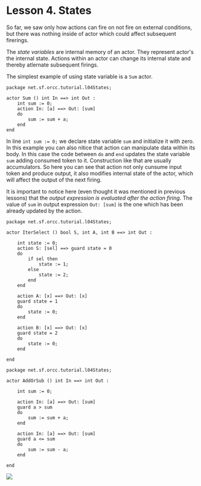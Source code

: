 # Lesson 4. States

So far, we saw only how actions can fire on not fire on external conditions, but there was nothing inside of actor which could affect subsequent firerings.

The *state variables* are internal memory of an actor. They represent actor's the internal state. Actions within an actor can change its internal state and thereby atlernate subsequent firings.

The simplest example of using state variable is a ```Sum``` actor.
```
package net.sf.orcc.tutorial.l04States;

actor Sum () int In ==> int Out :
	int sum := 0;
	action In: [a] ==> Out: [sum]
	do
		sum := sum + a;
	end
end
```
In line ```int sum := 0;``` we declare state variable ```sum``` and initialize it with zero. In this example you can also nitice that action can manipulate data within its body. In this case the code between ```do``` and ```end``` updates the state variable ```sum``` adding consumed token to it. Construction like that are usually accumulators. So here you can see that action not only cunsume input token and produce output, it also modifies internal state of the actor, which will affect the output of the next firing.

It is important to notice here (even thought it was mentioned in previous lessons) that the *output expression is evaluated after the action firing*. The value of ```sum``` in output expression ```Out: [sum]``` is the one which has been already updated by the action.




```
package net.sf.orcc.tutorial.l04States;

actor IterSelect () bool S, int A, int B ==> int Out :
	
	int state := 0;
	action S: [sel] ==> guard state = 0
	do
		if sel then
			state := 1;
		else
			state := 2;
		end
	end
	
	action A: [x] ==> Out: [x]
	guard state = 1
	do
		state := 0;
	end
	
	action B: [x] ==> Out: [x]
	guard state = 2
	do
		state := 0;
	end
		 
end
```

```
package net.sf.orcc.tutorial.l04States;

actor AddOrSub () int In ==> int Out :

	int sum := 0;
	
	action In: [a] ==> Out: [sum]
	guard a > sum
	do
		sum := sum + a;
	end
	
	action In: [a] ==> Out: [sum]
	guard a <= sum
	do
		sum := sum - a;
	end

end
```

![](https://raw.githubusercontent.com/eugeneu/rvccaltut/master/images/04_01_Network.png)

